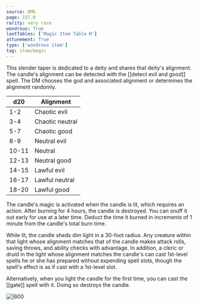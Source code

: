 ```yaml
---
source: DMG
page: 157.0
rarity: very rare
wondrous: True
lootTables: ['Magic Item Table H']
attunement: True
type: ['wondrous item']
tag: item/magic
---
```


This slender taper is dedicated to a deity and shares that deity's alignment. The candle's alignment can be detected with the [[detect evil and good]] spell. The DM chooses the god and associated alignment or determines the alignment randomly.

|**d20**|Alignment|
|--|------------|
|1-2|Chaotic evil|
|3-4|Chaotic neutral|
|5-7|Chaotic good|
|8-9|Neutral evil|
|10-11|Neutral|
|12-13|Neutral good|
|14-15|Lawful evil|
|16-17|Lawful neutral|
|18-20|Lawful good|

The candle's magic is activated when the candle is lit, which requires an action. After burning for 4 hours, the candle is destroyed. You can snuff it out early for use at a later time. Deduct the time it burned in increments of 1 minute from the candle's total burn time.

While lit, the candle sheds dim light in a 30-foot radius. Any creature within that light whose alignment matches that of the candle makes attack rolls, saving throws, and ability checks with advantage. In addition, a cleric or druid in the light whose alignment matches the candle's can cast 1st-level spells he or she has prepared without expending spell slots, though the spell's effect is as if cast with a 1st-level slot.

Alternatively, when you light the candle for the first time, you can cast the [[gate]] spell with it. Doing so destroys the candle.


![|600](https://5e.tools/img/items/DMG/Candle%20of%20Invocation.jpg)